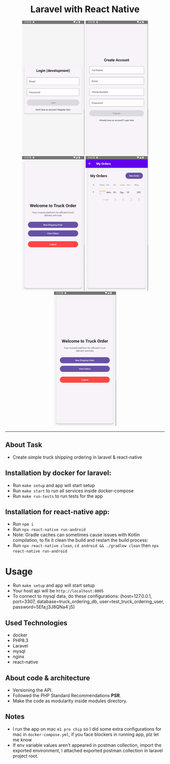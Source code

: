 <h1 align="center">
Laravel with React Native 
</h1>
<div align="center">
  <img src="./react-native/assets/login.png" alt="login for app" height="425">
  <img src="./react-native/assets/register.png" alt="Register for app" height="425">
    <img src="./react-native/assets/dashboard.png" alt="Home " height="425">
    <img src="./react-native/assets/view-shipping-order.png" alt="View shipping orders.png" height="425">
    <img src="./react-native/assets/dashboard.png" alt="request-shipping-order.png" height="425">
</div>
<hr>

## About Task
- Create simple truck shipping ordering in laravel & react-native

## Installation by docker for laravel:
- Run `make setup` and app will start setup
- Run `make start` to run all services inside docker-compose
- Run `make run-tests` to run tests for the app

## Installation for react-native app:
- Run `npm i`
- Run `npx react-native run-android`
- Note: Gradle caches can sometimes cause issues with Kotlin compilation, to fix it clean the build and restart the build process: 
- Run `npx react-native clean`, `cd android && ./gradlew clean` then `npx react-native run-android`

# Usage
- Run `make setup` and app will start setup
- Your host api will be `http://localhost:8005`
- To connect to mysql data, do these configurations:
  (host=127.0.0.1, port=3307, database=truck_ordering_db, user=test_truck_ordering_user, password=5Efa;j3J8QNa4`j5)

## Used Technologies
- docker
- PHP8.3
- Laravel
- mysql
- nginx
- react-native

## About code & architecture
- Versioning the API.
- Followed the PHP Standard Recommendations **PSR**.
- Make the code as modularity inside modules directory.

## Notes
- I run the app on mac `m1 pro chip` so I did some extra configurations for mac in `docker-compose.yml`, if you face blockers in running app, plz let me know
- If env variable values aren't appeared in postman collection,
  import the exported environment, I attached exported postman collection in laravel project root.
